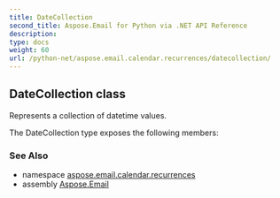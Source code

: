 ```yaml
---
title: DateCollection
second_title: Aspose.Email for Python via .NET API Reference
description: 
type: docs
weight: 60
url: /python-net/aspose.email.calendar.recurrences/datecollection/
---
```


## DateCollection class

Represents a collection of datetime values.

The DateCollection type exposes the following members:

### See Also

* namespace [aspose.email.calendar.recurrences](/python-net/aspose.email.calendar.recurrences/)
* assembly [Aspose.Email](/python-net/)

